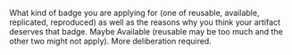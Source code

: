 What kind of badge you are applying for (one of reusable, available, replicated, reproduced) as well as the reasons why you think your artifact deserves that badge.
Maybe Available (reusable may be too much and the other two might not apply). More deliberation required.
